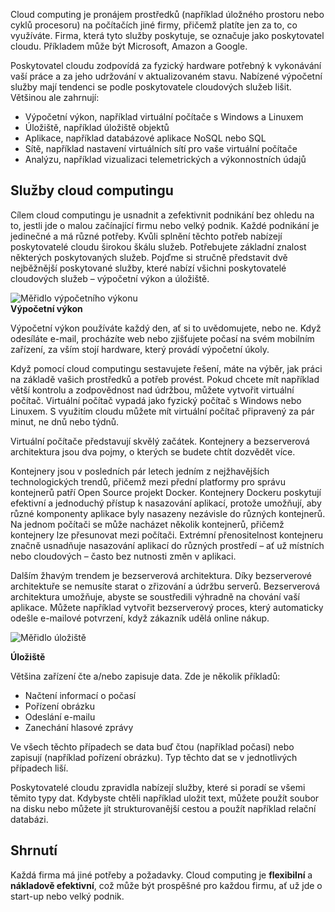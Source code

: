 Cloud computing je pronájem prostředků (například úložného prostoru nebo cyklů procesoru) na počítačích jiné firmy, přičemž platíte jen za to, co využíváte. Firma, která tyto služby poskytuje, se označuje jako poskytovatel cloudu. Příkladem může být Microsoft, Amazon a Google.

Poskytovatel cloudu zodpovídá za fyzický hardware potřebný k vykonávání vaší práce a za jeho udržování v aktualizovaném stavu. Nabízené výpočetní služby mají tendenci se podle poskytovatele cloudových služeb lišit. Většinou ale zahrnují:

- Výpočetní výkon, například virtuální počítače s Windows a Linuxem
- Úložiště, například úložiště objektů
- Aplikace, například databázové aplikace NoSQL nebo SQL
- Sítě, například nastavení virtuálních sítí pro vaše virtuální počítače
- Analýzu, například vizualizaci telemetrických a výkonnostních údajů

## <a name="cloud-computing-services"></a>Služby cloud computingu

Cílem cloud computingu je usnadnit a zefektivnit podnikání bez ohledu na to, jestli jde o malou začínající firmu nebo velký podnik. Každé podnikání je jedinečné a má různé potřeby. Kvůli splnění těchto potřeb nabízejí poskytovatelé cloudu širokou škálu služeb.
Potřebujete základní znalost některých poskytovaných služeb. Pojďme si stručně představit dvě nejběžnější poskytované služby, které nabízí všichni poskytovatelé cloudových služeb – výpočetní výkon a úložiště.

![Měřidlo výpočetního výkonu](../media/2-compute-power.png)  
**Výpočetní výkon**

Výpočetní výkon používáte každý den, ať si to uvědomujete, nebo ne. Když odesíláte e-mail, procházíte web nebo zjišťujete počasí na svém mobilním zařízení, za vším stojí hardware, který provádí výpočetní úkoly.

Když pomocí cloud computingu sestavujete řešení, máte na výběr, jak práci na základě vašich prostředků a potřeb provést. Pokud chcete mít například větší kontrolu a zodpovědnost nad údržbou, můžete vytvořit virtuální počítač. Virtuální počítač vypadá jako fyzický počítač s Windows nebo Linuxem. S využitím cloudu můžete mít virtuální počítač připravený za pár minut, ne dnů nebo týdnů.

Virtuální počítače představují skvělý začátek. Kontejnery a bezserverová architektura jsou dva pojmy, o kterých se budete chtít dozvědět více.

Kontejnery jsou v posledních pár letech jedním z nejžhavějších technologických trendů, přičemž mezi přední platformy pro správu kontejnerů patří Open Source projekt Docker. Kontejnery Dockeru poskytují efektivní a jednoduchý přístup k nasazování aplikací, protože umožňují, aby různé komponenty aplikace byly nasazeny nezávisle do různých kontejnerů. Na jednom počítači se může nacházet několik kontejnerů, přičemž kontejnery lze přesunovat mezi počítači. Extrémní přenositelnost kontejneru značně usnadňuje nasazování aplikací do různých prostředí – ať už místních nebo cloudových – často bez nutnosti změn v aplikaci.

Dalším žhavým trendem je bezserverová architektura. Díky bezserverové architektuře se nemusíte starat o zřizování a údržbu serverů. Bezserverová architektura umožňuje, abyste se soustředili výhradně na chování vaší aplikace. Můžete například vytvořit bezserverový proces, který automaticky odešle e-mailové potvrzení, když zákazník udělá online nákup.

![Měřidlo úložiště](../media/2-storage.png)

**Úložiště**

Většina zařízení čte a/nebo zapisuje data. Zde je několik příkladů:

- Načtení informací o počasí
- Pořízení obrázku
- Odeslání e-mailu
- Zanechání hlasové zprávy

Ve všech těchto případech se data buď čtou (například počasí) nebo zapisují (například pořízení obrázku). Typ těchto dat se v jednotlivých případech liší.

Poskytovatelé cloudu zpravidla nabízejí služby, které si poradí se všemi těmito typy dat. Kdybyste chtěli například uložit text, můžete použít soubor na disku nebo můžete jít strukturovanější cestou a použít například relační databázi.


## <a name="summary"></a>Shrnutí

Každá firma má jiné potřeby a požadavky. Cloud computing je **flexibilní** a **nákladově efektivní**, což může být prospěšné pro každou firmu, ať už jde o start-up nebo velký podnik.
